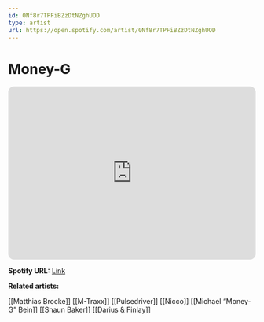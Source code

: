 ```yaml
---
id: 0Nf8r7TPFiBZzDtNZghUOD
type: artist
url: https://open.spotify.com/artist/0Nf8r7TPFiBZzDtNZghUOD
---
```

# Money-G

<iframe style="border-radius:12px" src="https://open.spotify.com/embed/artist/0Nf8r7TPFiBZzDtNZghUOD" width="100%" height="352" frameBorder="0" allowfullscreen="" allow="autoplay; clipboard-write; encrypted-media; fullscreen; picture-in-picture" loading="lazy"></iframe>

**Spotify URL:** [Link](https://open.spotify.com/artist/0Nf8r7TPFiBZzDtNZghUOD)

**Related artists:**

[[Matthias Brocke]]
[[M-Traxx]]
[[Pulsedriver]]
[[Nicco]]
[[Michael “Money-G” Bein]]
[[Shaun Baker]]
[[Darius & Finlay]]
